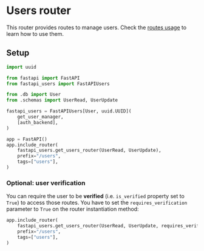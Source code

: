 # Users router

This router provides routes to manage users. Check the [routes usage](../../usage/routes.md) to learn how to use them.

## Setup

```py
import uuid

from fastapi import FastAPI
from fastapi_users import FastAPIUsers

from .db import User
from .schemas import UserRead, UserUpdate

fastapi_users = FastAPIUsers[User, uuid.UUID](
    get_user_manager,
    [auth_backend],
)

app = FastAPI()
app.include_router(
    fastapi_users.get_users_router(UserRead, UserUpdate),
    prefix="/users",
    tags=["users"],
)
```

### Optional: user verification

You can require the user to be **verified** (i.e. `is_verified` property set to `True`) to access those routes. You have to set the `requires_verification` parameter to `True` on the router instantiation method:

```py
app.include_router(
    fastapi_users.get_users_router(UserRead, UserUpdate, requires_verification=True),
    prefix="/users",
    tags=["users"],
)
```
